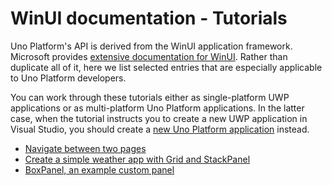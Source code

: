 # WinUI documentation - Tutorials

Uno Platform's API is derived from the WinUI application framework. Microsoft provides [extensive documentation for WinUI](https://docs.microsoft.com/en-us/windows/uwp/). Rather than duplicate all of it, here we list selected entries that are especially applicable to Uno Platform developers.

You can work through these tutorials either as single-platform UWP applications or as multi-platform Uno Platform applications. In the latter case, when the tutorial instructs you to create a new UWP application in Visual Studio, you should create a [new Uno Platform application](get-started.md) instead.

 * [Navigate between two pages](https://docs.microsoft.com/en-us/windows/uwp/design/basics/navigate-between-two-pages)
 * [Create a simple weather app with Grid and StackPanel](https://docs.microsoft.com/en-us/windows/uwp/design/layout/grid-tutorial)
 * [BoxPanel, an example custom panel](https://docs.microsoft.com/en-us/windows/uwp/design/layout/boxpanel-example-custom-panel)
